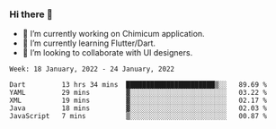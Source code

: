 ### Hi there 👋

<!--
**devcat37/devcat37** is a ✨ _special_ ✨ repository because its `README.md` (this file) appears on your GitHub profile.-->


- 🔭 I’m currently working on Chimicum application.
- 🌱 I’m currently learning Flutter/Dart.
- 👯 I’m looking to collaborate with UI designers.
<!-- - 🤔 I’m looking for help with ... -->

<!--START_SECTION:waka-->
```text
Week: 18 January, 2022 - 24 January, 2022

Dart         13 hrs 34 mins  ██████████████████████▒░░   89.69 % 
YAML         29 mins         ▓░░░░░░░░░░░░░░░░░░░░░░░░   03.22 % 
XML          19 mins         ▓░░░░░░░░░░░░░░░░░░░░░░░░   02.17 % 
Java         18 mins         ▓░░░░░░░░░░░░░░░░░░░░░░░░   02.03 % 
JavaScript   7 mins          ▒░░░░░░░░░░░░░░░░░░░░░░░░   00.87 % 
```
<!--END_SECTION:waka-->

